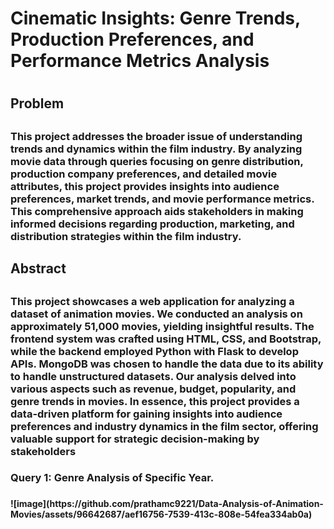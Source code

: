 <h1> Cinematic Insights: Genre Trends, Production Preferences, and Performance Metrics Analysis <h1/>
<h2> Problem <h2/>
<h3>This project addresses the broader issue of understanding trends and dynamics within the film industry. By analyzing movie data through queries focusing on genre distribution, production company preferences, and detailed movie attributes, this project provides insights into audience preferences, market trends, and movie performance metrics. This comprehensive approach aids stakeholders in making informed decisions regarding production, marketing, and distribution strategies within the film industry.<h3/>
<h2> Abstract <h2/>
<h3> This project showcases a web application for analyzing a dataset of animation movies. We conducted an analysis on approximately 51,000 movies, yielding insightful results. The frontend system was crafted using HTML, CSS, and Bootstrap, while the backend employed Python with Flask to develop APIs. MongoDB was chosen to handle the data due to its ability to handle unstructured datasets. Our analysis delved into various aspects such as revenue, budget, popularity, and genre trends in movies. In essence, this project provides a data-driven platform for gaining insights into audience preferences and industry dynamics in the film sector, offering valuable support for strategic decision-making by stakeholders <h3/>

<h3>Query 1: Genre Analysis of Specific Year.<h3/>
<h4>![image](https://github.com/prathamc9221/Data-Analysis-of-Animation-Movies/assets/96642687/aef16756-7539-413c-808e-54fea334ab0a)<h4/>
